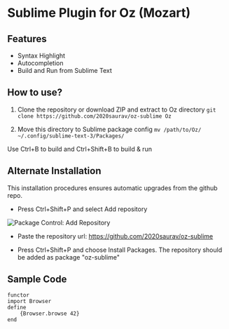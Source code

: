 Sublime Plugin for Oz (Mozart)
==============================
Features
---------
* Syntax Highlight
* Autocompletion
* Build and Run from Sublime Text

How to use?
-----------
1. Clone the repository or download ZIP and extract to Oz directory
`git clone https://github.com/2020saurav/oz-sublime Oz`

2. Move this directory to Sublime package config
`mv /path/to/Oz/ ~/.config/sublime-text-3/Packages/`

Use Ctrl+B to build and Ctrl+Shift+B to build & run

Alternate Installation
----------------------

This installation procedures ensures automatic upgrades from the github repo.

* Press Ctrl+Shift+P and select Add repository 

![Package Control: Add Repository](http://www.macdrifter.com/uploads/2012/08/Screen%20Shot%2020120801_222551.jpg)

* Paste the repository url: https://github.com/2020saurav/oz-sublime

* Press Ctrl+Shift+P and choose Install Packages. The repository should be added as package "oz-sublime" 



Sample Code
-----------
```
functor
import Browser
define
	{Browser.browse 42}
end
```

